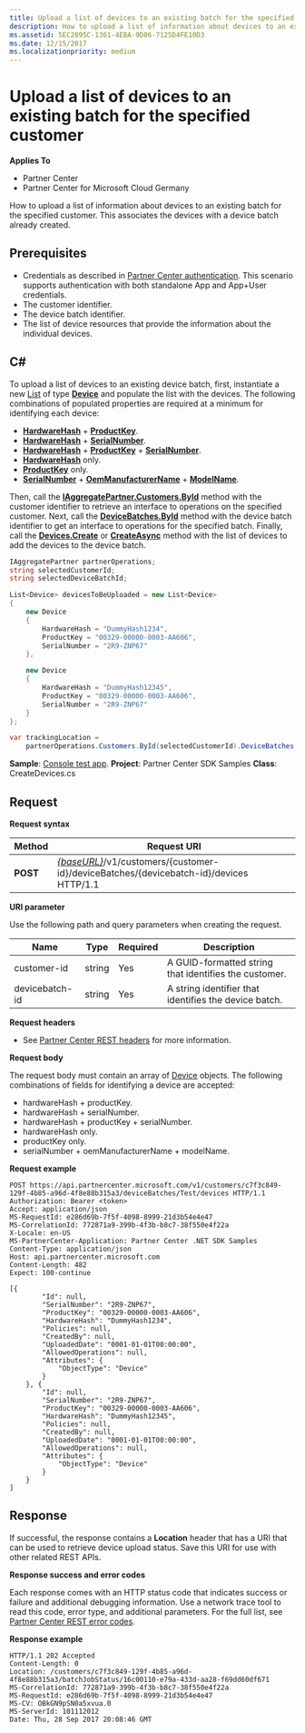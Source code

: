 ```yaml
---
title: Upload a list of devices to an existing batch for the specified customer
description: How to upload a list of information about devices to an existing batch for the specified customer. This associates the devices with a device batch already created.
ms.assetid: 5EC2895C-1361-4EBA-9D86-7125D4FE10D3
ms.date: 12/15/2017
ms.localizationpriority: medium
---
```


# Upload a list of devices to an existing batch for the specified customer


**Applies To**

- Partner Center
- Partner Center for Microsoft Cloud Germany

How to upload a list of information about devices to an existing batch for the specified customer. This associates the devices with a device batch already created.

## <span id="Prerequisites"/><span id="prerequisites"/><span id="PREREQUISITES"/>Prerequisites


- Credentials as described in [Partner Center authentication](partner-center-authentication.md). This scenario supports authentication with both standalone App and App+User credentials.
- The customer identifier.
- The device batch identifier.
- The list of device resources that provide the information about the individual devices.

## <span id="C_"/><span id="c_"/>C#


To upload a list of devices to an existing device batch, first, instantiate a new [List](https://msdn.microsoft.com/library/6sh2ey19.aspx) of type [**Device**](https://docs.microsoft.com/dotnet/api/microsoft.store.partnercenter.models.devicesdeployment.device) and populate the list with the devices. The following combinations of populated properties are required at a minimum for identifying each device:

- [**HardwareHash**](https://docs.microsoft.com/dotnet/api/microsoft.store.partnercenter.models.devicesdeployment.device.hardwarehash) + [**ProductKey**](https://docs.microsoft.com/dotnet/api/microsoft.store.partnercenter.models.devicesdeployment.device.productkey).
- [**HardwareHash**](https://docs.microsoft.com/dotnet/api/microsoft.store.partnercenter.models.devicesdeployment.device.hardwarehash) + [**SerialNumber**](https://docs.microsoft.com/dotnet/api/microsoft.store.partnercenter.models.devicesdeployment.device.serialnumber).
- [**HardwareHash**](https://docs.microsoft.com/dotnet/api/microsoft.store.partnercenter.models.devicesdeployment.device.hardwarehash) + [**ProductKey**](https://docs.microsoft.com/dotnet/api/microsoft.store.partnercenter.models.devicesdeployment.device.productkey) + [**SerialNumber**](https://docs.microsoft.com/dotnet/api/microsoft.store.partnercenter.models.devicesdeployment.device.serialnumber).
- [**HardwareHash**](https://docs.microsoft.com/dotnet/api/microsoft.store.partnercenter.models.devicesdeployment.device.hardwarehash) only.
- [**ProductKey**](https://docs.microsoft.com/dotnet/api/microsoft.store.partnercenter.models.devicesdeployment.device.productkey) only.
- [**SerialNumber**](https://docs.microsoft.com/dotnet/api/microsoft.store.partnercenter.models.devicesdeployment.device.serialnumber) + [**OemManufacturerName**](https://docs.microsoft.com/dotnet/api/microsoft.store.partnercenter.models.devicesdeployment.device.oemmanufacturername) + [**ModelName**](https://docs.microsoft.com/dotnet/api/microsoft.store.partnercenter.models.devicesdeployment.device.modelname).

Then, call the [**IAggregatePartner.Customers.ById**](https://docs.microsoft.com/dotnet/api/microsoft.store.partnercenter.customers.icustomercollection.byid) method with the customer identifier to retrieve an interface to operations on the specified customer. Next, call the [**DeviceBatches.ById**](https://docs.microsoft.com/dotnet/api/microsoft.store.partnercenter.devicesdeployment.idevicesbatchcollection.byid) method with the device batch identifier to get an interface to operations for the specified batch. Finally, call the [**Devices.Create**](https://docs.microsoft.com/dotnet/api/microsoft.store.partnercenter.devicesdeployment.idevicecollection.create) or [**CreateAsync**](https://docs.microsoft.com/dotnet/api/microsoft.store.partnercenter.devicesdeployment.idevicecollection.createasync) method with the list of devices to add the devices to the device batch.

``` csharp
IAggregatePartner partnerOperations;
string selectedCustomerId;
string selectedDeviceBatchId;

List<Device> devicesToBeUploaded = new List<Device>
{
    new Device
    {
        HardwareHash = "DummyHash1234",
        ProductKey = "00329-00000-0003-AA606",
        SerialNumber = "2R9-ZNP67"
    },

    new Device
    {
        HardwareHash = "DummyHash12345",
        ProductKey = "00329-00000-0003-AA606",
        SerialNumber = "2R9-ZNP67"
    }
};

var trackingLocation = 
    partnerOperations.Customers.ById(selectedCustomerId).DeviceBatches.ById(selectedDeviceBatchId).Devices.Create(devicesToBeUploaded);
```

**Sample**: [Console test app](console-test-app.md). **Project**: Partner Center SDK Samples **Class**: CreateDevices.cs

## <span id="Request"/><span id="request"/><span id="REQUEST"/>Request


**Request syntax**

| Method   | Request URI                                                                                                            |
|----------|------------------------------------------------------------------------------------------------------------------------|
| **POST** | [*{baseURL}*](partner-center-rest-urls.md)/v1/customers/{customer-id}/deviceBatches/{devicebatch-id}/devices HTTP/1.1 |

 

**URI parameter**

Use the following path and query parameters when creating the request.

| Name           | Type   | Required | Description                                           |
|----------------|--------|----------|-------------------------------------------------------|
| customer-id    | string | Yes      | A GUID-formatted string that identifies the customer. |
| devicebatch-id | string | Yes      | A string identifier that identifies the device batch. |

 

**Request headers**

- See [Partner Center REST headers](headers.md) for more information.

**Request body**

The request body must contain an array of [Device](device-deployment-resources.md#device) objects. The following combinations of fields for identifying a device are accepted:

- hardwareHash + productKey.
- hardwareHash + serialNumber.
- hardwareHash + productKey + serialNumber.
- hardwareHash only.
- productKey only.
- serialNumber + oemManufacturerName + modelName.

**Request example**

```http
POST https://api.partnercenter.microsoft.com/v1/customers/c7f3c849-129f-4b85-a96d-4f8e88b315a3/deviceBatches/Test/devices HTTP/1.1
Authorization: Bearer <token>
Accept: application/json
MS-RequestId: e286d69b-7f5f-4098-8999-21d3b54e4e47
MS-CorrelationId: 772871a9-399b-4f3b-b8c7-38f550e4f22a
X-Locale: en-US
MS-PartnerCenter-Application: Partner Center .NET SDK Samples
Content-Type: application/json
Host: api.partnercenter.microsoft.com
Content-Length: 482
Expect: 100-continue

[{
        "Id": null,
        "SerialNumber": "2R9-ZNP67",
        "ProductKey": "00329-00000-0003-AA606",
        "HardwareHash": "DummyHash1234",
        "Policies": null,
        "CreatedBy": null,
        "UploadedDate": "0001-01-01T00:00:00",
        "AllowedOperations": null,
        "Attributes": {
            "ObjectType": "Device"
        }
    }, {
        "Id": null,
        "SerialNumber": "2R9-ZNP67",
        "ProductKey": "00329-00000-0003-AA606",
        "HardwareHash": "DummyHash12345",
        "Policies": null,
        "CreatedBy": null,
        "UploadedDate": "0001-01-01T00:00:00",
        "AllowedOperations": null,
        "Attributes": {
            "ObjectType": "Device"
        }
    }
]
```

## <span id="Response"/><span id="response"/><span id="RESPONSE"/>Response


If successful, the response contains a **Location** header that has a URI that can be used to retrieve device upload status. Save this URI for use with other related REST APIs.

**Response success and error codes**

Each response comes with an HTTP status code that indicates success or failure and additional debugging information. Use a network trace tool to read this code, error type, and additional parameters. For the full list, see [Partner Center REST error codes](error-codes.md).

**Response example**

```http
HTTP/1.1 202 Accepted
Content-Length: 0
Location: /customers/c7f3c849-129f-4b85-a96d-4f8e88b315a3/batchJobStatus/16c00110-e79a-433d-aa28-f69dd60df671
MS-CorrelationId: 772871a9-399b-4f3b-b8c7-38f550e4f22a
MS-RequestId: e286d69b-7f5f-4098-8999-21d3b54e4e47
MS-CV: OBkGN9pSN0a5xvua.0
MS-ServerId: 101112012
Date: Thu, 28 Sep 2017 20:08:46 GMT
```

 

 




